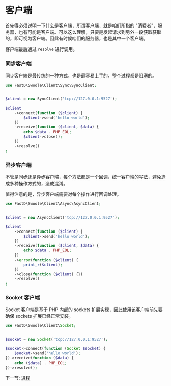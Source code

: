# 客户端 

首先得必须说明一下什么是客户端，所谓客户端，就是咱们所指的 "消费者"，服务器，也有可能是客户端。可以这么理解，只要是发起请求到另外一段获取获取的，即可视为客户端。因此有时候咱们的服务器，也是其中一个客户端。

客户端最后通过 `resolve` 进行调用。

### 同步客户端

同步客户端是最传统的一种方式，也是最容易上手的，整个过程都是阻塞的。

```php
use FastD\Swoole\Client\Sync\SyncClient;


$client = new SyncClient('tcp://127.0.0.1:9527');

$client
    ->connect(function ($client) {
        $client->send('hello world');
    })
    ->receive(function ($client, $data) {
        echo $data . PHP_EOL;
        $client->close();
    })
    ->resolve()
;
```

### 异步客户端

不管是同步还是异步客户端，每个方法都是一个回调，统一客户端的写法，避免造成多种操作方式的，造成混淆。

值得注意的是，异步客户端需要对每个操作进行回调处理。

```php
use FastD\Swoole\Client\Async\AsyncClient;


$client = new AsyncClient('tcp://127.0.0.1:9527');

$client
    ->connect(function ($client) {
        $client->send('hello world');
    })
    ->receive(function ($client, $data) {
        echo $data . PHP_EOL;
    })
    ->error(function ($client) {
        print_r($client);
    })
    ->close(function ($client) {})
    ->resolve()
;
```

### Socket 客户端

Socket 客户端是基于 PHP 内部的 sockets 扩展实现，因此使用该客户端前先要确保 sockets 扩展已经正常安装。

```php
use FastD\Swoole\Client\Socket;


$socket = new Socket('tcp://127.0.0.1:9527');

$socket->connect(function (Socket $socket) {
    $socket->send('hello world');
})->receive(function ($data) {
    echo ($data) . PHP_EOL;
})->resolve();
```

下一节: [进程](2-3-process.md)